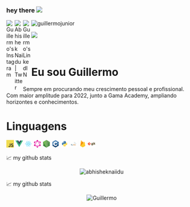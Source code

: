 ### hey there <img src="https://media.giphy.com/media/hvRJCLFzcasrR4ia7z/giphy.gif" width="25px">
<a href="https://www.instagram.com/amo_torresmo_coca_cola/">
  <img align="left" alt="Guillermo's Instagram" width="22px" src="https://raw.githubusercontent.com/hussainweb/hussainweb/main/icons/instagram.png" />
</a>
<a href="https://twitter.com/@Gui_sevijja">
  <img align="left" alt="Abhishek Naidu | Twitter" width="22px" src="https://raw.githubusercontent.com/peterthehan/peterthehan/master/assets/twitter.svg" />
</a>
<a href="https://www.linkedin.com/in/guillermo-sevilla-jr-59614512/">
  <img align="left" alt="Guillermo's LinkedIN" width="22px" src="https://raw.githubusercontent.com/peterthehan/peterthehan/master/assets/linkedin.svg" />
</a>
<img src="https://komarev.com/ghpvc/?username=guillermojunior&label=Total%20de%20visualizações&color=0e75b6&style=flat" alt="guillermojunior" />

![](https://visitor-badge.glitch.me/badge?page_id=Sevijja/GuillermoJunior)

<br />


<h1> Eu sou Guillermo</h1>

<p>Sempre em procurando meu crescimento pessoal e profissional. Com maior amplitude para 2022, junto a Gama Academy, ampliando horizontes e conhecimentos.</p>

<h1> Linguagens</h1>

<code><img height="20" src="https://raw.githubusercontent.com/github/explore/80688e429a7d4ef2fca1e82350fe8e3517d3494d/topics/javascript/javascript.png"></code>
<code><img height="20" src="https://raw.githubusercontent.com/github/explore/80688e429a7d4ef2fca1e82350fe8e3517d3494d/topics/vue/vue.png"></code>
<code><img height="20" src="https://raw.githubusercontent.com/github/explore/80688e429a7d4ef2fca1e82350fe8e3517d3494d/topics/react/react.png"></code>
<code><img height="20" src="https://raw.githubusercontent.com/github/explore/5c058a388828bb5fde0bcafd4bc867b5bb3f26f3/topics/graphql/graphql.png"></code>
<code><img height="20" src="https://raw.githubusercontent.com/github/explore/80688e429a7d4ef2fca1e82350fe8e3517d3494d/topics/nodejs/nodejs.png"></code>
<code><img height="20" src="https://raw.githubusercontent.com/github/explore/80688e429a7d4ef2fca1e82350fe8e3517d3494d/topics/cpp/cpp.png"></code>
<code><img height="20" src="https://raw.githubusercontent.com/github/explore/80688e429a7d4ef2fca1e82350fe8e3517d3494d/topics/python/python.png"></code>
<code><img height="20" src="https://raw.githubusercontent.com/github/explore/80688e429a7d4ef2fca1e82350fe8e3517d3494d/topics/mysql/mysql.png"></code>
<code><img height="20" src="https://raw.githubusercontent.com/github/explore/80688e429a7d4ef2fca1e82350fe8e3517d3494d/topics/firebase/firebase.png"></code>
<code><img height="20" src="https://raw.githubusercontent.com/github/explore/80688e429a7d4ef2fca1e82350fe8e3517d3494d/topics/git/git.png"></code>

📈 my github stats

<p align="center"> <img src="https://github-readme-stats.vercel.app/api?username=Sevijja/GuillermoJunior&show_icons=true&theme=gotham" alt="abhisheknaiidu" />

📈 my github stats

<p align="center"> <img src="https://github-readme-stats.vercel.app/api?username=GuillermoJunior&show_icons=true&theme=gotham" alt="Guillermo" />